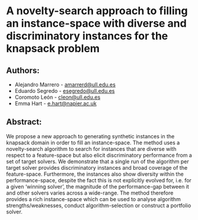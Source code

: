 # A novelty-search approach to filling an instance-space with diverse and discriminatory instances for the knapsack problem

## Authors:

* Alejandro Marrero - amarrerd@ull.edu.es
* Eduardo Segredo - esegredo@ull.edu.es
* Coromoto León - cleon@ull.edu.es
* Emma Hart - e.hart@napier.ac.uk

## Abstract:
We propose a new approach to generating synthetic instances in the knapsack domain in order to fill an instance-space. The method uses a novelty-search algorithm to search for instances that are diverse with respect to a feature-space but also elicit discriminatory performance from a set of target solvers. We demonstrate that a single run of the algorithm per target solver provides discriminatory instances and broad coverage of the feature-space. Furthermore, the instances also show diversity within the performance-space, despite the fact this is not explicitly evolved for, i.e. for a given ‘winning solver’, the magnitude of the performance-gap between it and other solvers varies across a wide-range. The method therefore provides a rich instance-space which can be used to analyse algorithm strengths/weaknesses, conduct algorithm-selection or construct a portfolio solver.
